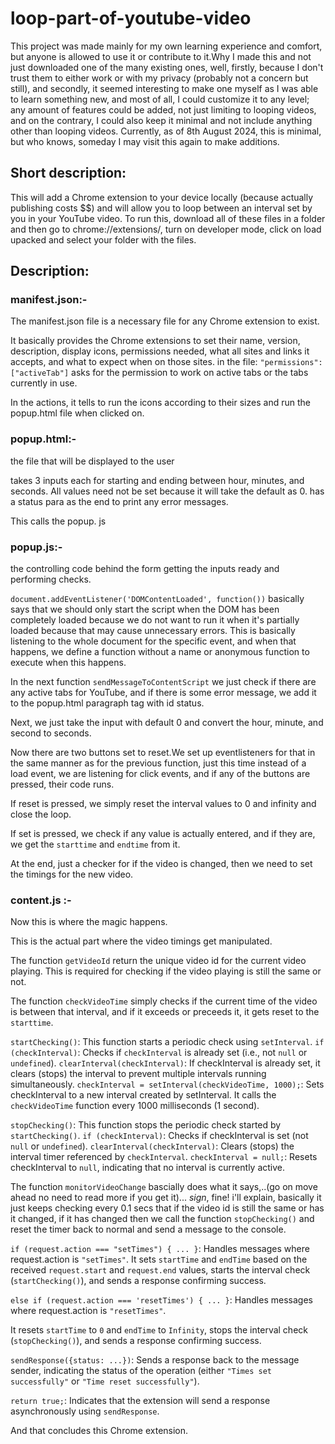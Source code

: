 # loop-part-of-youtube-video

This project was made mainly for my own learning experience and comfort, but anyone is allowed to use it or contribute to it.Why I made this and not just downloaded one of the many existing ones, well, firstly, because I don't trust them to either work or with my privacy (probably not a concern but still), and secondly, it seemed interesting to make one myself as I was able to learn something new, and most of all, I could customize it to any level; any amount of features could be added, not just limiting to looping videos, and on the contrary, I could also keep it minimal and not include anything other than looping videos. Currently, as of 8th August 2024, this is minimal, but who knows, someday I may visit this again to make additions.

## Short description: 

This will add a Chrome extension to your device locally (because actually publishing costs $$) and will allow you to loop between an interval set by you in your YouTube video. To run this, download all of these files in a folder and then go to chrome://extensions/, turn on developer mode, click on load upacked and select your folder with the files. 

## Description:

### manifest.json:- 

The manifest.json file is a necessary file for any Chrome extension to exist. 

It basically provides the Chrome extensions to set their name, version, description, display icons, permissions needed, what all sites and links it accepts, and what to expect when on those sites. in the file: `"permissions": ["activeTab"]` asks for the permission to work on active tabs or the tabs currently in use.

In the actions, it tells to run the icons according to their sizes and run the popup.html file when clicked on.

### popup.html:-

the file that will be displayed to the user

takes 3 inputs each for starting and ending between hour, minutes, and seconds. All values need not be set because it will take the default as 0.
has a status para as the end to print any error messages.

This calls the popup. js


### popup.js:-
the controlling code behind the form getting the inputs ready and performing checks.

`document.addEventListener('DOMContentLoaded', function())` basically says that we should only start the script when the DOM has been completely loaded because we do not want to run it when it's partially loaded because that may cause unnecessary errors. This is basically listening to the whole document for the specific event, and when that happens, we define a function without a name or anonymous function to execute when this happens.

In the next function `sendMessageToContentScript` we just check if there are any active tabs for YouTube, and if there is some error message, we add it to the popup.html paragraph tag with id status.

Next, we just take the input with default 0 and convert the hour, minute, and second to seconds.

Now there are two buttons set to reset.We set up eventlisteners for that in the same manner as for the previous function, just this time instead of a load event, we are listening for click events, and if any of the buttons are pressed, their code runs.

If reset is pressed, we simply reset the interval values to 0 and infinity and close the loop.

If set is pressed, we check if any value is actually entered, and if they are, we get the `starttime` and `endtime` from it.

At the end, just a checker for if the video is changed, then we need to set the timings for the new video.

### content.js :-

Now this is where the magic happens.

This is the actual part where the video timings get manipulated.

The function `getVideoId` return the unique video id for the current video playing. This is required for checking if the video playing is still the same or not. 

The function `checkVideoTime` simply checks if the current time of the video is between that interval, and if it exceeds or preceeds it, it gets reset to the `starttime`.

`startChecking()`: This function starts a periodic check using `setInterval`.
`if (checkInterval)`: Checks if `checkInterval` is already set (i.e., not `null` or `undefined`).
`clearInterval(checkInterval)`: If checkInterval is already set, it clears (stops) the interval to prevent multiple intervals running simultaneously.
`checkInterval = setInterval(checkVideoTime, 1000);`: Sets checkInterval to a new interval created by setInterval. It calls the `checkVideoTime` function every 1000 milliseconds (1 second).

`stopChecking()`: This function stops the periodic check started by `startChecking()`.
`if (checkInterval)`: Checks if checkInterval is set (not `null` or `undefined`).
`clearInterval(checkInterval)`: Clears (stops) the interval timer referenced by `checkInterval`.
`checkInterval = null;`: Resets checkInterval to `null`, indicating that no interval is currently active.

The function `monitorVideoChange` bascially does what it says,..(go on move ahead no need to read more if you get it)... *sign*, fine! i'll explain, basically it just keeps checking every 0.1 secs that if the video id is still the same or has it changed, if it has changed then we call the function `stopChecking()` and reset the timer back to normal and send a message to the console.

`if (request.action === "setTimes") { ... }`: Handles messages where request.action is `"setTimes"`. It sets `startTime` and `endTime` based on the received `request.start` and `request.end` values, starts the interval check (`startChecking()`), and sends a response confirming success.

`else if (request.action === 'resetTimes') { ... }`: Handles messages where request.action is `"resetTimes"`. 

It resets `startTime` to `0` and `endTime` to `Infinity`, stops the interval check (`stopChecking()`), and sends a response confirming success.

`sendResponse({status: ...})`: Sends a response back to the message sender, indicating the status of the operation (either `"Times set successfully"` or `"Time reset successfully"`).

`return true;`: Indicates that the extension will send a response asynchronously using `sendResponse`.

And that concludes this Chrome extension.
